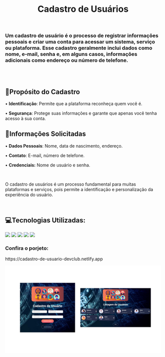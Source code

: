 <h1 align=center> Cadastro de Usuários</h1>
<br>
<h3>Um cadastro de usuário é o processo de registrar informações pessoais e criar uma conta para acessar um sistema, serviço ou plataforma. Esse cadastro geralmente inclui dados como nome, e-mail, senha e, em alguns casos, informações adicionais como endereço ou número de telefone.</h3>
<br>

<br>
<h2> 📌Propósito do Cadastro</h2>
<p>&bull; <b>Identificação</b>: Permite que a plataforma reconheça quem você é.</p>
<p>&bull; <b>Segurança</b>: Protege suas informações e garante que apenas você tenha acesso à sua conta.</p>
<h2>📌Informações Solicitadas</h2>
<p>&bull; <b>Dados Pessoais</b>: Nome, data de nascimento, endereço.</p>
<p>&bull; <b>Contato</b>: E-mail, número de telefone.</p>
<p>&bull; <b>Credenciais:</b> Nome de usuário e senha.</p>
<br>
<p>O cadastro de usuários é um processo fundamental para muitas plataformas e serviços, pois permite a identificação e personalização da experiência do usuário.</p>
<br>
<h2>💻Tecnologias Utilizadas:</h2>
<img src=https://img.shields.io/badge/HTML5-E34F26?style=for-the-badge&logo=html5&logoColor=white>
<img src=https://img.shields.io/badge/CSS3-1572B6?style=for-the-badge&logo=css3&logoColor=white>
<img src=https://img.shields.io/badge/JavaScript-323330?style=for-the-badge&logo=javascript&logoColor=F7DF1E>
<img src=https://img.shields.io/badge/React-20232A?style=for-the-badge&logo=react&logoColor=61DAFB>
<img src=https://img.shields.io/badge/Node.js-43853D?style=for-the-badge&logo=node.js&logoColor=white>
<h3>Confira o porjeto:</h3>
<p>https://cadastro-de-usuario-devclub.netlify.app</p>
<img src=https://github.com/SidemarOliveira/devclub-cadastro-usuarios/blob/main/src/assets/Design%20image-cadastro.jpg?raw=true>
